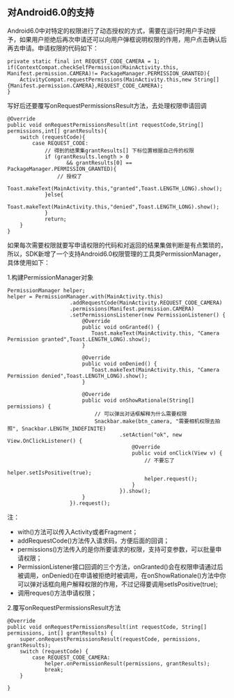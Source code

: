 ## 对Android6.0的支持

Android6.0中对特定的权限进行了动态授权的方式，需要在运行时用户手动授予，如果用户拒绝后再次申请还可以向用户弹框说明权限的作用，用户点击确认后再去申请。申请权限的代码如下：

    private static final int REQUEST_CODE_CAMERA = 1;
    if(ContextCompat.checkSelfPermission(MainActivity.this, Manifest.permission.CAMERA)!= PackageManager.PERMISSION_GRANTED){
        ActivityCompat.requestPermissions(MainActivity.this,new String[]{Manifest.permission.CAMERA},REQUEST_CODE_CAMERA);
    }

	
写好后还要覆写onRequestPermissionsResult方法，去处理权限申请回调

  	
	@Override
    public void onRequestPermissionsResult(int requestCode,String[] permissions,int[] grantResults){
        switch (requestCode){
            case REQUEST_CODE:
                // 得到的结果集grantResults[] 下标位置根据自己传的权限
                if (grantResults.length > 0
                       && grantResults[0] == PackageManager.PERMISSION_GRANTED){
                    // 授权了
                    Toast.makeText(MainActivity.this,"granted",Toast.LENGTH_LONG).show();
                }else{
                   Toast.makeText(MainActivity.this,"denied",Toast.LENGTH_LONG).show();
                }
                return;
        }
    }

	


如果每次需要权限就要写申请权限的代码和对返回的结果集做判断是有点繁琐的，所以，SDK新增了一个支持Android6.0权限管理的工具类PermissionManager，具体使用如下：

1.构建PermissionManager对象

	PermissionManager helper;
	helper = PermissionManager.with(MainActivity.this)
                        .addRequestCode(MainActivity.REQUEST_CODE_CAMERA)
                        .permissions(Manifest.permission.CAMERA)
                        .setPermissionsListener(new PermissionListener() {
                            @Override
                            public void onGranted() {
                               Toast.makeText(MainActivity.this, "Camera Permission granted",Toast.LENGTH_LONG).show();
                            }

                            @Override
                            public void onDenied() {
                               Toast.makeText(MainActivity.this, "Camera Permission denied",Toast.LENGTH_LONG).show();
                            }

                            @Override
                            public void onShowRationale(String[] permissions) {
                                // 可以弹出对话框解释为什么需要权限
                                Snackbar.make(btn_camera, "需要相机权限去拍照", Snackbar.LENGTH_INDEFINITE)
                                        .setAction("ok", new View.OnClickListener() {
                                            @Override
                                            public void onClick(View v) {
												// 不要忘了
                                                helper.setIsPositive(true);
                                                helper.request();
                                            }
                                        }).show();
                            }
                        }).request();


注：

- with()方法可以传入Activity或者Fragment；
- addRequestCode()方法传入请求码，方便后面的回调；
- permissions()方法传入的是你所要请求的权限，支持可变参数，可以批量申请权限；
- PermissionListener接口回调的三个方法，onGranted()会在权限申请通过后被调用，onDenied()在申请被拒绝时被调用，在onShowRationale()方法中你可以弹对话框向用户解释权限的作用，不过记得要调用setIsPositive(true);
- 调用reques()方法申请权限；

2.覆写onRequestPermissionsResult方法

	@Override
    public void onRequestPermissionsResult(int requestCode, String[] permissions, int[] grantResults) {
        super.onRequestPermissionsResult(requestCode, permissions, grantResults);
        switch (requestCode) {
            case REQUEST_CODE_CAMERA:
                helper.onPermissionResult(permissions, grantResults);
                break;
        }

    }


	


